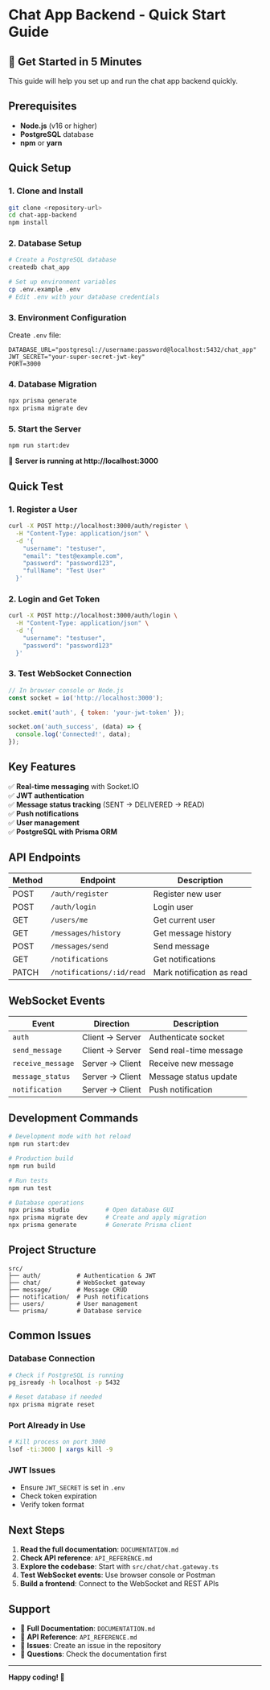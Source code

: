 # Chat App Backend - Quick Start Guide

## 🚀 Get Started in 5 Minutes

This guide will help you set up and run the chat app backend quickly.

## Prerequisites

- **Node.js** (v16 or higher)
- **PostgreSQL** database
- **npm** or **yarn**

## Quick Setup

### 1. Clone and Install
```bash
git clone <repository-url>
cd chat-app-backend
npm install
```

### 2. Database Setup
```bash
# Create a PostgreSQL database
createdb chat_app

# Set up environment variables
cp .env.example .env
# Edit .env with your database credentials
```

### 3. Environment Configuration
Create `.env` file:
```env
DATABASE_URL="postgresql://username:password@localhost:5432/chat_app"
JWT_SECRET="your-super-secret-jwt-key"
PORT=3000
```

### 4. Database Migration
```bash
npx prisma generate
npx prisma migrate dev
```

### 5. Start the Server
```bash
npm run start:dev
```

🎉 **Server is running at http://localhost:3000**

## Quick Test

### 1. Register a User
```bash
curl -X POST http://localhost:3000/auth/register \
  -H "Content-Type: application/json" \
  -d '{
    "username": "testuser",
    "email": "test@example.com",
    "password": "password123",
    "fullName": "Test User"
  }'
```

### 2. Login and Get Token
```bash
curl -X POST http://localhost:3000/auth/login \
  -H "Content-Type: application/json" \
  -d '{
    "username": "testuser",
    "password": "password123"
  }'
```

### 3. Test WebSocket Connection
```javascript
// In browser console or Node.js
const socket = io('http://localhost:3000');

socket.emit('auth', { token: 'your-jwt-token' });

socket.on('auth_success', (data) => {
  console.log('Connected!', data);
});
```

## Key Features

✅ **Real-time messaging** with Socket.IO  
✅ **JWT authentication**  
✅ **Message status tracking** (SENT → DELIVERED → READ)  
✅ **Push notifications**  
✅ **User management**  
✅ **PostgreSQL with Prisma ORM**  

## API Endpoints

| Method | Endpoint | Description |
|--------|----------|-------------|
| POST | `/auth/register` | Register new user |
| POST | `/auth/login` | Login user |
| GET | `/users/me` | Get current user |
| GET | `/messages/history` | Get message history |
| POST | `/messages/send` | Send message |
| GET | `/notifications` | Get notifications |
| PATCH | `/notifications/:id/read` | Mark notification as read |

## WebSocket Events

| Event | Direction | Description |
|-------|-----------|-------------|
| `auth` | Client → Server | Authenticate socket |
| `send_message` | Client → Server | Send real-time message |
| `receive_message` | Server → Client | Receive new message |
| `message_status` | Server → Client | Message status update |
| `notification` | Server → Client | Push notification |

## Development Commands

```bash
# Development mode with hot reload
npm run start:dev

# Production build
npm run build

# Run tests
npm run test

# Database operations
npx prisma studio          # Open database GUI
npx prisma migrate dev     # Create and apply migration
npx prisma generate        # Generate Prisma client
```

## Project Structure

```
src/
├── auth/          # Authentication & JWT
├── chat/          # WebSocket gateway
├── message/       # Message CRUD
├── notification/  # Push notifications
├── users/         # User management
└── prisma/        # Database service
```

## Common Issues

### Database Connection
```bash
# Check if PostgreSQL is running
pg_isready -h localhost -p 5432

# Reset database if needed
npx prisma migrate reset
```

### Port Already in Use
```bash
# Kill process on port 3000
lsof -ti:3000 | xargs kill -9
```

### JWT Issues
- Ensure `JWT_SECRET` is set in `.env`
- Check token expiration
- Verify token format

## Next Steps

1. **Read the full documentation**: `DOCUMENTATION.md`
2. **Check API reference**: `API_REFERENCE.md`
3. **Explore the codebase**: Start with `src/chat/chat.gateway.ts`
4. **Test WebSocket events**: Use browser console or Postman
5. **Build a frontend**: Connect to the WebSocket and REST APIs

## Support

- 📖 **Full Documentation**: `DOCUMENTATION.md`
- 🔌 **API Reference**: `API_REFERENCE.md`
- 🐛 **Issues**: Create an issue in the repository
- 💬 **Questions**: Check the documentation first

---

**Happy coding! 🎉** 